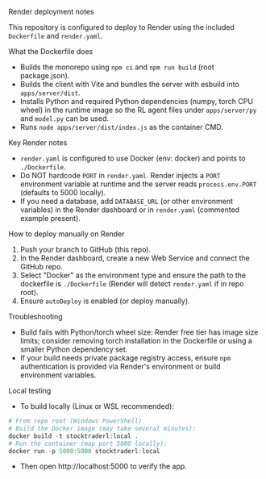 Render deployment notes

This repository is configured to deploy to Render using the included `Dockerfile` and `render.yaml`.

What the Dockerfile does
- Builds the monorepo using `npm ci` and `npm run build` (root package.json).
- Builds the client with Vite and bundles the server with esbuild into `apps/server/dist`.
- Installs Python and required Python dependencies (numpy, torch CPU wheel) in the runtime image so the RL agent files under `apps/server/py` and `model.py` can be used.
- Runs `node apps/server/dist/index.js` as the container CMD.

Key Render notes
- `render.yaml` is configured to use Docker (env: docker) and points to `./Dockerfile`.
- Do NOT hardcode `PORT` in `render.yaml`. Render injects a `PORT` environment variable at runtime and the server reads `process.env.PORT` (defaults to 5000 locally).
- If you need a database, add `DATABASE_URL` (or other environment variables) in the Render dashboard or in `render.yaml` (commented example present).

How to deploy manually on Render
1. Push your branch to GitHub (this repo).
2. In the Render dashboard, create a new Web Service and connect the GitHub repo.
3. Select "Docker" as the environment type and ensure the path to the dockerfile is `./Dockerfile` (Render will detect `render.yaml` if in repo root).
4. Ensure `autoDeploy` is enabled (or deploy manually).

Troubleshooting
- Build fails with Python/torch wheel size: Render free tier has image size limits; consider removing torch installation in the Dockerfile or using a smaller Python dependency set.
- If your build needs private package registry access, ensure `npm` authentication is provided via Render's environment or build environment variables.

Local testing
- To build locally (Linux or WSL recommended):

```powershell
# From repo root (Windows PowerShell)
# Build the Docker image (may take several minutes):
docker build -t stocktraderl:local .
# Run the container (map port 5000 locally):
docker run -p 5000:5000 stocktraderl:local
```

- Then open http://localhost:5000 to verify the app.
